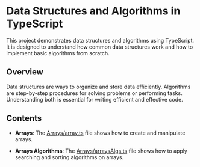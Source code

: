 # Data Structures and Algorithms in TypeScript

This project demonstrates data structures and algorithms using TypeScript. It is designed to understand how common data structures work and how to implement basic algorithms from scratch.

## Overview

Data structures are ways to organize and store data efficiently. Algorithms are step-by-step procedures for solving problems or performing tasks. Understanding both is essential for writing efficient and effective code.

## Contents

- **Arrays**: The [Arrays/array.ts](Arrays/array.ts) file shows how to create and manipulate arrays.

- **Arrays Algorithms**: The [Arrays/arraysAlgs.ts](Arrays/arraysAlgs.ts) file shows how to apply searching and sorting algorithms on arrays.

